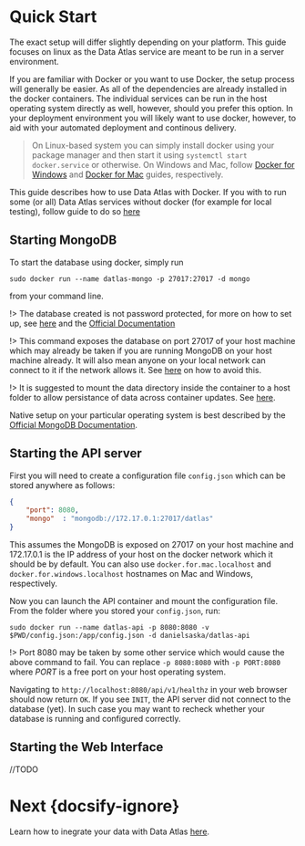 # Quick Start
The exact setup will differ slightly depending on your platform. This guide focuses on linux as the Data Atlas service are meant to be run in a server environment.

If you are familiar with Docker or you want to use Docker, the setup process will generally be easier. As all of the dependencies are already installed in the docker containers. The individual services can be run in the host operating system directly as well, however, should you prefer this option. In your deployment environment you will likely want to use docker, however, to aid with your automated deployment and continous delivery.
> On Linux-based system you can simply install docker using your package manager and then start it using `systemctl start docker.service` or otherwise.
> On Windows and Mac, follow [Docker for Windows](https://docs.docker.com/docker-for-windows/) and [Docker for Mac](https://docs.docker.com/docker-for-mac/) guides, respectively.

This guide describes how to use Data Atlas with Docker. If you with to run some (or all) Data Atlas services without docker (for example for local testing), follow guide to do so [here](/quick-start.md)
## Starting MongoDB
To start the database using docker, simply run  
```console
sudo docker run --name datlas-mongo -p 27017:27017 -d mongo
```  
from your command line.

!> The database created is not password protected, for more on how to set up, see [here](/database-advanced.md) and the [Official Documentation](https://hub.docker.com/_/mongo/)

!> This command exposes the database on port 27017 of your host machine which may already be taken if you are running MongoDB on your host machine already. It will also mean anyone on your local network can connect to it if the network allows it. See [here](/database-advanced.md) on how to avoid this.

!> It is suggested to mount the data directory inside the container to a host folder to allow persistance of data across container updates. See [here](/database-advanced.md).

Native setup on your particular operating system is best described by the [Official MongoDB Documentation](https://docs.mongodb.com/manual/administration/install-community/).

## Starting the API server
First you will need to create a configuration file `config.json` which can be stored anywhere as follows:
```json
{
	"port": 8080,
	"mongo"  : "mongodb://172.17.0.1:27017/datlas"
}
```
This assumes the MongoDB is exposed on 27017 on your host machine and 172.17.0.1 is the IP address of your host on the docker network which it should be by default. You can also use `docker.for.mac.localhost` and `docker.for.windows.localhost` hostnames on Mac and Windows, respectively.

Now you can launch the API container and mount the configuration file. From the folder where you stored your `config.json`, run:
```console
sudo docker run --name datlas-api -p 8080:8080 -v $PWD/config.json:/app/config.json -d danielsaska/datlas-api
```
!> Port 8080 may be taken by some other service which would cause the above command to fail. You can replace `-p 8080:8080` with `-p PORT:8080` where *PORT* is a free port on your host operating system.

Navigating to `http://localhost:8080/api/v1/healthz` in your web browser should now return `OK`. If you see `INIT`, the API server did not connect to the database (yet). In such case you may want to recheck whether your database is running and configured correctly.

## Starting the Web Interface
//TODO

# Next {docsify-ignore}
Learn how to inegrate your data with Data Atlas [here](/python-library-start.md).
